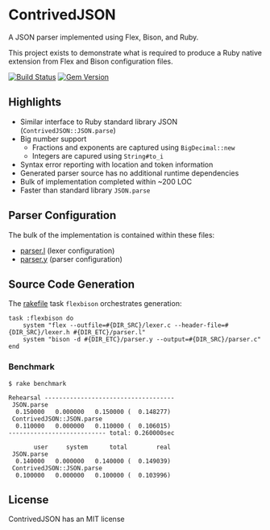 ContrivedJSON
=============

A JSON parser implemented using Flex, Bison, and Ruby.

This project exists to demonstrate what is required to
produce a Ruby native extension from Flex and Bison configuration
files.

[![Build Status](https://travis-ci.org/cjhdev/contrived_json.svg?branch=master)](https://travis-ci.org/cjhdev/contrived_json)
[![Gem Version](https://badge.fury.io/rb/contrived_json.svg)](https://badge.fury.io/rb/contrived_json)

## Highlights

- Similar interface to Ruby standard library JSON (`ContrivedJSON::JSON.parse`)
- Big number support
    - Fractions and exponents are captured using `BigDecimal::new`
    - Integers are capured using `String#to_i`
- Syntax error reporting with location and token information
- Generated parser source has no additional runtime dependencies
- Bulk of implementation completed within ~200 LOC
- Faster than standard library `JSON.parse`

## Parser Configuration

The bulk of the implementation is contained within these files:

-   [parser.l](etc/contrived_json/ext_parser/parser.l) (lexer configuration)
-   [parser.y](etc/contrived_json/ext_parser/parser.y) (parser configuration)

## Source Code Generation

The [rakefile](rakefile) task `flexbison` orchestrates generation:

~~~
task :flexbison do    
    system "flex --outfile=#{DIR_SRC}/lexer.c --header-file=#{DIR_SRC}/lexer.h #{DIR_ETC}/parser.l"
    system "bison -d #{DIR_ETC}/parser.y --output=#{DIR_SRC}/parser.c"
end
~~~

### Benchmark

~~~
$ rake benchmark

Rehearsal ------------------------------------
 JSON.parse
  0.150000   0.000000   0.150000 (  0.148277)
 ContrivedJSON::JSON.parse
  0.110000   0.000000   0.110000 (  0.106015)
--------------------------- total: 0.260000sec

       user     system      total        real
 JSON.parse
  0.140000   0.000000   0.140000 (  0.149039)
 ContrivedJSON::JSON.parse
  0.100000   0.000000   0.100000 (  0.103996)
~~~

## License

ContrivedJSON has an MIT license
